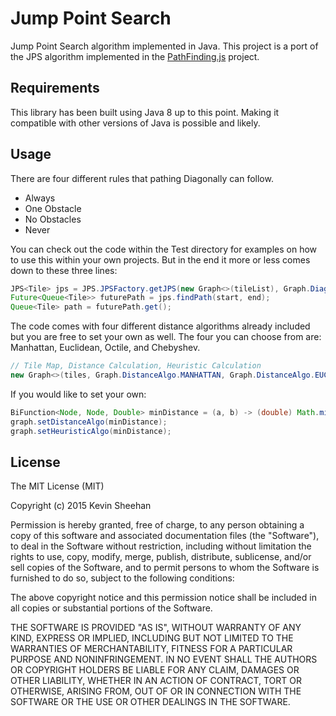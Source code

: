 # Jump Point Search
Jump Point Search algorithm implemented in Java. This project is a port of the JPS algorithm implemented in the [PathFinding.js](https://github.com/qiao/PathFinding.js) project.

## Requirements
This library has been built using Java 8 up to this point. Making it compatible with other versions of Java is possible and likely.

## Usage
There are four different rules that pathing Diagonally can follow.
- Always
- One Obstacle
- No Obstacles
- Never

You can check out the code within the Test directory for examples on how to use this within your own projects. But in the end it more or less comes down to these three lines:
```java
JPS<Tile> jps = JPS.JPSFactory.getJPS(new Graph<>(tileList), Graph.Diagonal.NO_OBSTACLES);
Future<Queue<Tile>> futurePath = jps.findPath(start, end);
Queue<Tile> path = futurePath.get();
```

The code comes with four different distance algorithms already included but you are free to set your own as well.
The four you can choose from are: Manhattan, Euclidean, Octile, and Chebyshev.
```java
// Tile Map, Distance Calculation, Heuristic Calculation
new Graph<>(tiles, Graph.DistanceAlgo.MANHATTAN, Graph.DistanceAlgo.EUCLIDEAN);          
```

If you would like to set your own:
```java
BiFunction<Node, Node, Double> minDistance = (a, b) -> (double) Math.min(Math.abs(a.x - b.x), Math.abs(a.y - b.y));
graph.setDistanceAlgo(minDistance);
graph.setHeuristicAlgo(minDistance);
```

## License
The MIT License (MIT)

Copyright (c) 2015 Kevin Sheehan

Permission is hereby granted, free of charge, to any person obtaining a copy of this software and associated documentation files (the "Software"), to deal in the Software without restriction, including without limitation the rights to use, copy, modify, merge, publish, distribute, sublicense, and/or sell copies of the Software, and to permit persons to whom the Software is furnished to do so, subject to the following conditions:

The above copyright notice and this permission notice shall be included in all copies or substantial portions of the Software.

THE SOFTWARE IS PROVIDED "AS IS", WITHOUT WARRANTY OF ANY KIND, EXPRESS OR IMPLIED, INCLUDING BUT NOT LIMITED TO THE WARRANTIES OF MERCHANTABILITY, FITNESS FOR A PARTICULAR PURPOSE AND NONINFRINGEMENT. IN NO EVENT SHALL THE AUTHORS OR COPYRIGHT HOLDERS BE LIABLE FOR ANY CLAIM, DAMAGES OR OTHER LIABILITY, WHETHER IN AN ACTION OF CONTRACT, TORT OR OTHERWISE, ARISING FROM, OUT OF OR IN CONNECTION WITH THE SOFTWARE OR THE USE OR OTHER DEALINGS IN THE SOFTWARE. 
